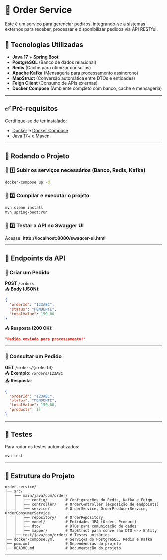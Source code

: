 # 🚀 Order Service

Este é um serviço para gerenciar pedidos, integrando-se a sistemas externos para receber, processar e disponibilizar pedidos via API RESTful.

## 📌 Tecnologias Utilizadas

- **Java 17** + **Spring Boot**
- **PostgreSQL** (Banco de dados relacional)
- **Redis** (Cache para otimizar consultas)
- **Apache Kafka** (Mensageria para processamento assíncrono)
- **MapStruct** (Conversão automática entre DTOs e entidades)
- **Feign Client** (Consumo de APIs externas)
- **Docker Compose** (Ambiente completo com banco, cache e mensageria)

---

## ✅ Pré-requisitos

Certifique-se de ter instalado:

- [Docker](https://www.docker.com/get-started) e [Docker Compose](https://docs.docker.com/compose/install/)
- [Java 17+](https://adoptopenjdk.net/) e [Maven](https://maven.apache.org/download.cgi)

---

## 🚀 Rodando o Projeto

### 📌 1️⃣ Subir os serviços necessários (Banco, Redis, Kafka)
```sh
docker-compose up -d
```

### 📌 2️⃣ Compilar e executar o projeto
```sh
mvn clean install
mvn spring-boot:run
```

### 📌 3️⃣ Testar a API no Swagger UI
Acesse: **[http://localhost:8080/swagger-ui.html](http://localhost:8080/swagger-ui.html)**

---

## 📌 Endpoints da API

### 📍 Criar um Pedido
**POST** `/orders`  
📥 **Body (JSON)**:
```json
{
  "orderId": "123ABC",
  "status": "PENDENTE",
  "totalValue": 150.00
}
```
📤 **Resposta (200 OK)**:
```json
"Pedido enviado para processamento!"
```

---

### 📍 Consultar um Pedido
**GET** `/orders/{orderId}`  
📥 **Exemplo**: `/orders/123ABC`  
📤 **Resposta**:
```json
{
  "orderId": "123ABC",
  "status": "PENDENTE",
  "totalValue": 150.00,
  "products": []
}
```

---

## 📌 Testes

Para rodar os testes automatizados:
```sh
mvn test
```

---

## 📌 Estrutura do Projeto

```
order-service/
│── src/
│   ├── main/java/com/order/
│   │   ├── config/        # Configurações do Redis, Kafka e Feign
│   │   ├── controller/    # OrderController (exposição de endpoints)
│   │   ├── service/       # OrderService, OrderProducerService, OrderConsumerService
│   │   ├── repository/    # OrderRepository
│   │   ├── model/         # Entidades JPA (Order, Product)
│   │   ├── dto/           # DTOs para comunicação de dados
│   │   ├── mapper/        # MapStruct para conversão DTO <-> Entity
│   ├── test/java/com/order/ # Testes unitários
│── docker-compose.yml     # Serviços do PostgreSQL, Redis e Kafka
│── pom.xml                # Dependências do projeto
│── README.md              # Documentação do projeto
```

---

